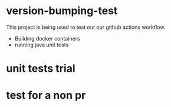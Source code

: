 # version-bumping-test

This project is being used to test out our github actions workflow.

- Building docker containers
- running java unit tests

# unit tests trial
# test for a non pr
